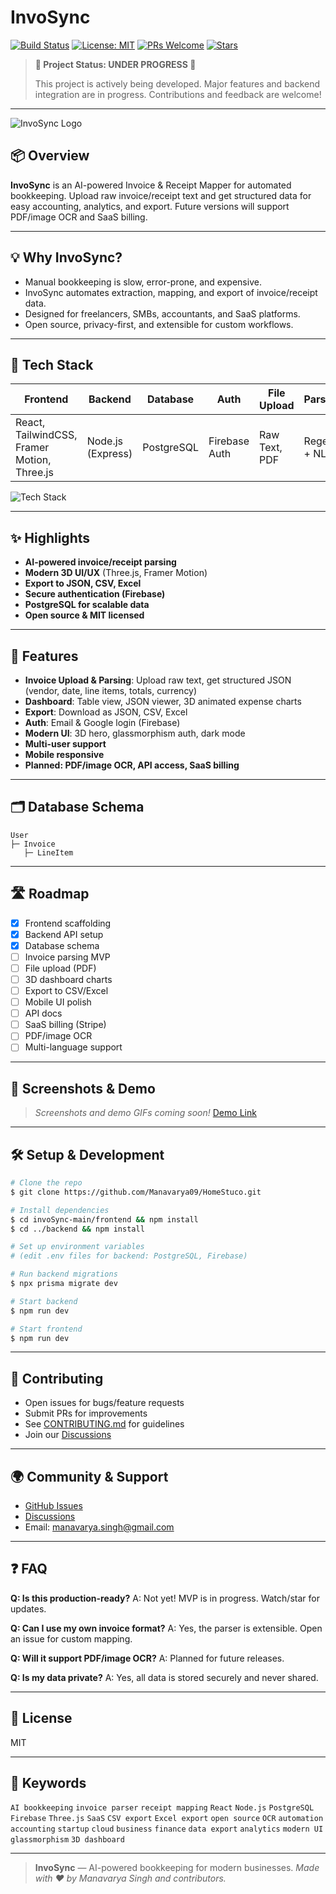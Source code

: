 # InvoSync

[![Build Status](https://img.shields.io/badge/build-passing-brightgreen)](https://github.com/Manavarya09/HomeStuco/actions)
[![License: MIT](https://img.shields.io/badge/License-MIT-yellow.svg)](LICENSE)
[![PRs Welcome](https://img.shields.io/badge/PRs-welcome-blue.svg)](https://github.com/Manavarya09/HomeStuco/pulls)
[![Stars](https://img.shields.io/github/stars/Manavarya09/HomeStuco?style=social)](https://github.com/Manavarya09/HomeStuco/stargazers)

> **🚧 Project Status: UNDER PROGRESS 🚧**
>
> This project is actively being developed. Major features and backend integration are in progress. Contributions and feedback are welcome!

---

![InvoSync Logo](https://dummyimage.com/600x150/222/fff&text=InvoSync+AI+Bookkeeping) <!-- Replace with your logo -->

## 📦 Overview
**InvoSync** is an AI-powered Invoice & Receipt Mapper for automated bookkeeping. Upload raw invoice/receipt text and get structured data for easy accounting, analytics, and export. Future versions will support PDF/image OCR and SaaS billing.

---

## 💡 Why InvoSync?
- Manual bookkeeping is slow, error-prone, and expensive.
- InvoSync automates extraction, mapping, and export of invoice/receipt data.
- Designed for freelancers, SMBs, accountants, and SaaS platforms.
- Open source, privacy-first, and extensible for custom workflows.

---

## 🚀 Tech Stack

| Frontend         | Backend           | Database    | Auth         | File Upload | Parsing      | Exports      |
|------------------|------------------|-------------|--------------|-------------|--------------|--------------|
| React, TailwindCSS, Framer Motion, Three.js | Node.js (Express) | PostgreSQL | Firebase Auth | Raw Text, PDF | Regex + NLP | JSON, CSV, Excel |

![Tech Stack](https://dummyimage.com/800x120/333/fff&text=React+Tailwind+Node+Postgres+Firebase+Stripe) <!-- Replace with your own diagram -->

---

## ✨ Highlights
- **AI-powered invoice/receipt parsing**
- **Modern 3D UI/UX** (Three.js, Framer Motion)
- **Export to JSON, CSV, Excel**
- **Secure authentication (Firebase)**
- **PostgreSQL for scalable data**
- **Open source & MIT licensed**

---

## 🎯 Features
- **Invoice Upload & Parsing**: Upload raw text, get structured JSON (vendor, date, line items, totals, currency)
- **Dashboard**: Table view, JSON viewer, 3D animated expense charts
- **Export**: Download as JSON, CSV, Excel
- **Auth**: Email & Google login (Firebase)
- **Modern UI**: 3D hero, glassmorphism auth, dark mode
- **Multi-user support**
- **Mobile responsive**
- **Planned: PDF/image OCR, API access, SaaS billing**

---

## 🗂️ Database Schema

```
User
├─ Invoice
   ├─ LineItem
```

---

## 🛣️ Roadmap
- [x] Frontend scaffolding
- [x] Backend API setup
- [x] Database schema
- [ ] Invoice parsing MVP
- [ ] File upload (PDF)
- [ ] 3D dashboard charts
- [ ] Export to CSV/Excel
- [ ] Mobile UI polish
- [ ] API docs
- [ ] SaaS billing (Stripe)
- [ ] PDF/image OCR
- [ ] Multi-language support

---

## 📸 Screenshots & Demo

> _Screenshots and demo GIFs coming soon!_
> [Demo Link](#) <!-- Add your live demo link here -->

---

## 🛠️ Setup & Development

```bash
# Clone the repo
$ git clone https://github.com/Manavarya09/HomeStuco.git

# Install dependencies
$ cd invoSync-main/frontend && npm install
$ cd ../backend && npm install

# Set up environment variables
# (edit .env files for backend: PostgreSQL, Firebase)

# Run backend migrations
$ npx prisma migrate dev

# Start backend
$ npm run dev

# Start frontend
$ npm run dev
```

---

## 🤝 Contributing

- Open issues for bugs/feature requests
- Submit PRs for improvements
- See [CONTRIBUTING.md](CONTRIBUTING.md) for guidelines
- Join our [Discussions](https://github.com/Manavarya09/HomeStuco/discussions)

---

## 🌍 Community & Support
- [GitHub Issues](https://github.com/Manavarya09/HomeStuco/issues)
- [Discussions](https://github.com/Manavarya09/HomeStuco/discussions)
- Email: manavarya.singh@gmail.com

---

## ❓ FAQ
**Q: Is this production-ready?**
A: Not yet! MVP is in progress. Watch/star for updates.

**Q: Can I use my own invoice format?**
A: Yes, the parser is extensible. Open an issue for custom mapping.

**Q: Will it support PDF/image OCR?**
A: Planned for future releases.

**Q: Is my data private?**
A: Yes, all data is stored securely and never shared.

---

## 📄 License
MIT

---

## 🔎 Keywords
`AI bookkeeping` `invoice parser` `receipt mapping` `React` `Node.js` `PostgreSQL` `Firebase` `Three.js` `SaaS` `CSV export` `Excel export` `open source` `OCR` `automation` `accounting` `startup` `cloud` `business` `finance` `data export` `analytics` `modern UI` `glassmorphism` `3D dashboard`

---

> **InvoSync** — AI-powered bookkeeping for modern businesses. _Made with ❤️ by Manavarya Singh and contributors._
